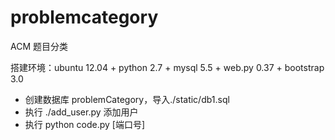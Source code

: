 
problemcategory
=======
ACM 题目分类

搭建环境：ubuntu 12.04 + python 2.7 + mysql 5.5 + web.py 0.37 + bootstrap 3.0

- 创建数据库 problemCategory，导入./static/db1.sql
- 执行 ./add_user.py 添加用户
- 执行 python code.py [端口号]
